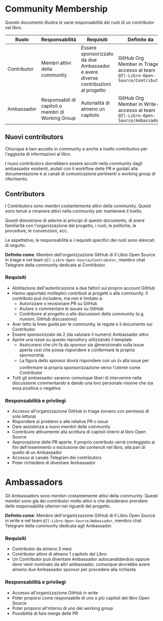 # Community Membership

Questo documento illustra le varie responsabilità dei ruoli di un contributor nel libro.

| Ruolo       | Responsabilità                                     | Requisiti                                                                        | Definito da                                                                       |
| ----------- | -------------------------------------------------- | -------------------------------------------------------------------------------- | --------------------------------------------------------------------------------- |
| Contributor | Membri attivi della community                      | Essere sponsorizzato da due Ambassador e avere diverse contribuzioni al progetto | GitHub Org Member in Triage e accesso al team `@Il-Libro-Open-Source/Contributor` |
| Ambassador  | Responsabili di capitoli o membri di Working Group | Autorialità di almeno un capitolo                                                | GitHub Org Member in Write e accesso al team `@Il-Libro-Open-Source/Ambassadors`  |

## Nuovi contributors

Chiunque è ben accetto in community e anche a livello contributivo per l'aggiunta di informazioni al libro.

I nuovi contributors dovrebbero essere accolti nella community dagli ambassador esistenti, aiutati con il workflow delle PR e guidati alla documentazione e ai canali di comunicazione pertinenti o working group di riferimento.

## Contributors

I Contributors sono membri costantemente attivi della community. Questi sono tenuti a rimanere attivi nella community per mantenere il livello.

Questi dimostrano di aderire ai principi di questo documento, di avere familiarità con l'organizzazione del progetto, i ruoli, le politiche, le procedure, le convenzioni, ecc.

Le aspettative, le responsabilità e i requisiti specifici dei ruoli sono elencati di seguito.

**Definito come**: Membro dell'organizzazione GitHub di Il Libro Open Source in triage e nel team `@Il-Libro-Open-Source/Contributor`, membro chat Telegram della community dedicata ai Contributor.

### Requisiti

- Abilitazione dell'autenticazione a due fattori sul proprio account GitHub
- Hanno apportato molteplici contributi ai progetti o alla community. Il contributo può includere, ma non è limitato a:
  - Autorizzare o revisionare PR su GitHub
  - Aiutare o commentare le issues su GitHub
  - Contribuire al progetto o alle discussioni della community (e.g. riunioni, GitHub discussions)
- Aver letto la linee guida per le community, le regole e il documento sui Contributor
- Essere sponsorizzato da 2 (da valutare il numero) Ambassador attivi
- Aprire una issue su questo repository utilizzando il template
  - Assicurarsi che chi fa da sponsor sia @menzionato sulla issue aperta così che possa rispondere e confermare la propria sponsorship
  - La figura dello sponsor dovrà rispondere con un :+1: alla issue per confermare la propria sponsorizzazione verso l'utente come Contributor
- Tutti gli ambassador saranno comunque liberi di intervenire nella discussione commentando e dando una loro personale visione che sia essa positiva o negativa

### Responsabilità e privilegi

- Accesso all'organizzazione GitHub in triage (ovvero con permessi di sola lettura)
- Rispondere ai problemi e alle relative PR o issue
- Dare assistenza a nuovi membri della community
- Contribuire attivamente alla scrittura di capitoli interni al libro Open Source
- Approvazione delle PR aperte. Il proprio contributo verrà conteggiato ai fini dell'inserimento o esclusione dei contenuti nel libro, alla pari di quello di un Ambassador
- Accesso al canale Telegram dei contributors
- Poter richiedere di diventare Ambassador

# Ambassadors

Gli Ambassadors sono membri costantemente attivi della community. Questi membri sono già dei contributor molto attivi e che desiderano prendere delle responsabilità ulteriori nei riguardi del progetto.

**Definito come**: Membro dell'organizzazione GitHub di Il Libro Open Source in write e nel team `@Il-Libro-Open-Source/Ambassador`, membro chat Telegram della community dedicata agli Ambassador.

### Requisiti

- Contributor da almeno 3 mesi
- Contributor attivo di almeno 1 capitolo del Libro
- Un Contributor può diventare Ambassador autocandidandosi oppure deve venir nominato da altri ambassador, comunque dovrebbe avere almeno due Ambassador sponsor per procedere alla richiesta

### Responsabilità e privilegi

- Accesso all'organizzazione GitHub in write
- Poter proporsi come responsabile di uno o più capitoli del libro Open Source
- Poter proporsi all'interno di uno dei working group
- Possibilità di fare merge delle PR
